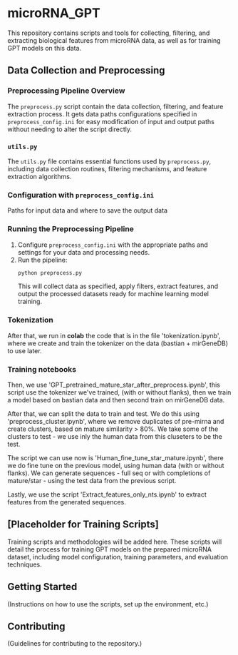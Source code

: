 # microRNA_GPT

This repository contains scripts and tools for collecting, filtering, and extracting biological features from microRNA data, as well as for training GPT models on this data.

## Data Collection and Preprocessing

### Preprocessing Pipeline Overview

The `preprocess.py` script contain the data collection, filtering, and feature extraction process. It gets data paths configurations specified in `preprocess_config.ini` for easy modification of input and output paths without needing to alter the script directly.

### `utils.py`

The `utils.py` file contains essential functions used by `preprocess.py`, including data collection routines, filtering mechanisms, and feature extraction algorithms.

### Configuration with `preprocess_config.ini`

Paths for input data and where to save the output data

### Running the Preprocessing Pipeline

1. Configure `preprocess_config.ini` with the appropriate paths and settings for your data and processing needs.
2. Run the pipeline:
    ```bash
    python preprocess.py
    ```
    This will collect data as specified, apply filters, extract features, and output the processed datasets ready for machine learning model training.

### Tokenization
After that, we run in **colab** the code that is in the file 'tokenization.ipynb', where we create and train the tokenizer on the data (bastian + mirGeneDB) to use later.

### Training notebooks
Then, we use 'GPT_pretrained_mature_star_after_preprocess.ipynb', this script use the tokenizer we've trained, (with or without flanks), then we train a model based on bastian data and then second train on mirGeneDB data.

After that, we can split the data to train and test. We do this using 'preprocess_cluster.ipynb', where we remove duplicates of pre-mirna and create clusters, based on mature similarity > 80%. We take some of the clusters to test - we use inly the human data from this cluseters to be the test.

The script we can use now is 'Human_fine_tune_star_mature.ipynb', there we do fine tune on the previous model, using human data (with or without flanks). We can generate sequences - full seq or with completions of mature/star - using the test data from the previous script.

Lastly, we use the script 'Extract_features_only_nts.ipynb' to extract features from the generated sequences.

## [Placeholder for Training Scripts]

Training scripts and methodologies will be added here. These scripts will detail the process for training GPT models on the prepared microRNA dataset, including model configuration, training parameters, and evaluation techniques.

## Getting Started

(Instructions on how to use the scripts, set up the environment, etc.)

## Contributing

(Guidelines for contributing to the repository.)


